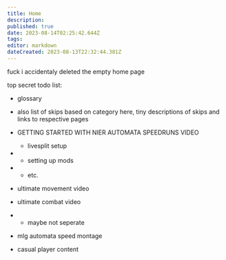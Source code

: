 ```yaml
---
title: Home
description: 
published: true
date: 2023-08-14T02:25:42.644Z
tags: 
editor: markdown
dateCreated: 2023-08-13T22:32:44.381Z
---
```


fuck i accidentaly deleted the empty home page





top secret todo list:

- glossary
- also list of skips based on category here, tiny descriptions of skips and links to respective pages

- GETTING STARTED WITH NIER AUTOMATA SPEEDRUNS VIDEO
	- livesplit setup
- - setting up mods
- - etc.
- ultimate movement video
- ultimate combat video
- - maybe not seperate


- mlg automata speed montage 

- casual player content
